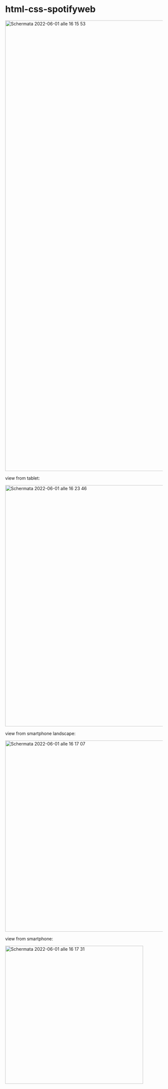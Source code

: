 # html-css-spotifyweb

<img width="1440" alt="Schermata 2022-06-01 alle 16 15 53" src="https://user-images.githubusercontent.com/95136261/171427187-a78b4345-6336-4b25-95af-71a353bc7954.png">


view from tablet:

<img width="771" alt="Schermata 2022-06-01 alle 16 23 46" src="https://user-images.githubusercontent.com/95136261/171427703-9e79fb92-bdd3-44b5-937c-beea15d17636.png">

view from smartphone landscape:

<img width="611" alt="Schermata 2022-06-01 alle 16 17 07" src="https://user-images.githubusercontent.com/95136261/171427243-e27ae1b5-bf80-45ed-aa2d-345b6ef7bb89.png">

view from smartphone:

<img width="441" alt="Schermata 2022-06-01 alle 16 17 31" src="https://user-images.githubusercontent.com/95136261/171427278-dd841283-8279-4a0c-b73d-48a460a96295.png">
